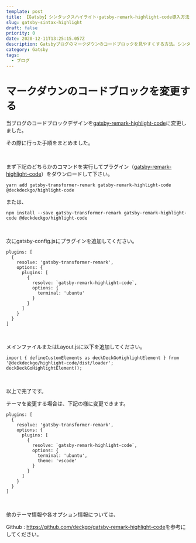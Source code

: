 ```yaml
---
template: post
title: 【Gatsby】シンタックスハイライト･gatsby-remark-highlight-code導入方法
slug: gatsby-sintax-highlight
draft: false
priority: 0
date: 2020-12-11T13:25:15.057Z
description: Gatsbyブログのマークダウンのコードブロックを見やすくする方法。シンタックスハイライトプラグイン、gatsby-remark-highlight-codeの導入方法についてまとめました。
category: Gatsby
tags:
  - ブログ
---
```

# マークダウンのコードブロックを変更する

当ブログのコードブロックデザインを[gatsby-remark-highlight-code](https://github.com/deckgo/gatsby-remark-highlight-code)に変更しました。

その際に行った手順をまとめました。

<br>

まず下記のどちらかのコマンドを実行してプラグイン（[gatsby-remark-highlight-code](https://github.com/deckgo/gatsby-remark-highlight-code)）をダウンロードして下さい。

```
yarn add gatsby-transformer-remark gatsby-remark-highlight-code @deckdeckgo/highlight-code
```

または、

```
npm install --save gatsby-transformer-remark gatsby-remark-highlight-code @deckdeckgo/highlight-code
```

<br>

次にgatsby-config.jsにプラグインを追加してください。

```
plugins: [
  {
    resolve: 'gatsby-transformer-remark',
    options: {
      plugins: [
        {
          resolve: `gatsby-remark-highlight-code`,
          options: {
            terminal: 'ubuntu'
          }
        }
      ]
    }
  }
]
```

<br>

メインファイルまたはLayout.jsに以下を追加してください。

```
import { defineCustomElements as deckDeckGoHighlightElement } from '@deckdeckgo/highlight-code/dist/loader';
deckDeckGoHighlightElement();
```

<br>

以上で完了です。

テーマを変更する場合は、下記の様に変更できます。

```
plugins: [
  {
    resolve: 'gatsby-transformer-remark',
    options: {
      plugins: [
        {
          resolve: `gatsby-remark-highlight-code`,
          options: {
            terminal: 'ubuntu',
            theme: 'vscode'
          }
        }
      ]
    }
  }
]
```

<br>

他のテーマ情報や各オプション情報については、

Github : <https://github.com/deckgo/gatsby-remark-highlight-code>を参考にしてください。